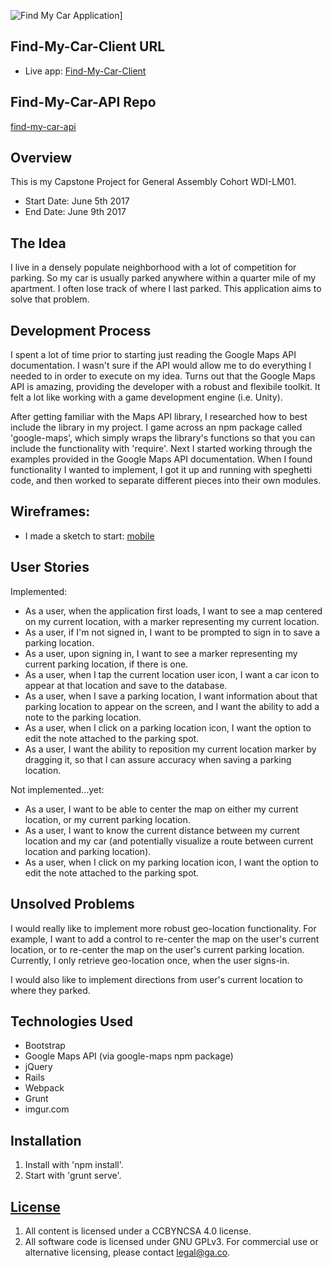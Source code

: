 ![Find My Car Application](http://i.imgur.com/yk8kcaC.png)]

## Find-My-Car-Client URL

- Live app: [Find-My-Car-Client](https://jkjellan.github.io/find-my-car-client/)

## Find-My-Car-API Repo
[find-my-car-api](https://github.com/jkjellan/find-my-car-api)

## Overview
This is my Capstone Project for General Assembly Cohort WDI-LM01.

- Start Date: June 5th 2017
- End Date:  June 9th 2017

## The Idea
I live in a densely populate neighborhood with a lot of competition for parking. So my car is usually parked anywhere within a quarter mile of my apartment. I often lose track of where I last parked. This application aims to solve that problem.

## Development Process
I spent a lot of time prior to starting just reading the Google Maps API documentation. I wasn't sure if the API would allow me to do everything I needed to in order to execute on my idea. Turns out that the Google Maps API is amazing, providing the developer with a robust and flexibile toolkit. It felt a lot like working with a game development engine (i.e. Unity).

After getting familiar with the Maps API library, I researched how to best include the library in my project. I game across an npm package called 'google-maps', which simply wraps the library's functions so that you can include the functionality with 'require'. Next I started working through the examples provided in the Google Maps API documentation. When I found functionality I wanted to implement, I got it up and running with speghetti code, and then worked to separate different pieces into their own modules.

## Wireframes:
- I made a sketch to start:  [mobile](http://i.imgur.com/ubkRHlP.jpg)

## User Stories
Implemented:
- As a user, when the application first loads, I want to see a map centered on my current location, with a marker representing my current location.
- As a user, if I'm not signed in, I want to be prompted to sign in to save a parking location.
- As a user, upon signing in, I want to see a marker representing my current parking location, if there is one.
- As a user, when I tap the current location user icon, I want a car icon to appear at that location and save to the database.
- As a user, when I save a parking location, I want information about that parking location to appear on the screen, and I want the ability to add a note to the parking location.
- As a user, when I click on a parking location icon, I want the option to edit the note attached to the parking spot.
- As a user, I want the ability to reposition my current location marker by dragging it, so that I can assure accuracy when saving a parking location.

Not implemented...yet:
- As a user, I want to be able to center the map on either my current location, or my current parking location.
- As a user, I want to know the current distance between my current location and my car (and potentially visualize a route between current location and parking location).
- As a user, when I click on my parking location icon, I want the option to edit the note attached to the parking spot.

## Unsolved Problems
I would really like to implement more robust geo-location functionality. For example, I want to add a control to re-center the map on the user's current location, or to re-center the map on the user's current parking location. Currently, I only retrieve geo-location once, when the user signs-in.

I would also like to implement directions from user's current location to where they parked.

## Technologies Used
- Bootstrap
- Google Maps API (via google-maps npm package)
- jQuery
- Rails
- Webpack
- Grunt
- imgur.com

## Installation

1. Install with 'npm install'.
2. Start with 'grunt serve'.

## [License](LICENSE)

1.  All content is licensed under a CC­BY­NC­SA 4.0 license.
1.  All software code is licensed under GNU GPLv3. For commercial use or
    alternative licensing, please contact legal@ga.co.
